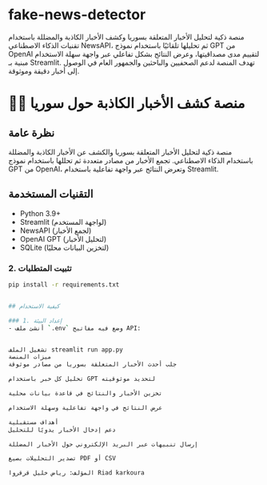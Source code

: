 # fake-news-detector
منصة ذكية لتحليل الأخبار المتعلقة بسوريا وكشف الأخبار الكاذبة والمضللة باستخدام تقنيات الذكاء الاصطناعي  NewsAPI، ثم تحليلها تلقائيًا باستخدام نموذج GPT من OpenAI لتقييم مدى مصداقيتها، وعرض النتائج بشكل تفاعلي عبر واجهة سهلة الاستخدام مبنية بـ Streamlit. تهدف المنصة لدعم الصحفيين والباحثين والجمهور العام في الوصول إلى أخبار دقيقة وموثوقة.
# 🕵️‍♂️ منصة كشف الأخبار الكاذبة حول سوريا

## نظرة عامة
منصة ذكية لتحليل الأخبار المتعلقة بسوريا والكشف عن الأخبار الكاذبة والمضللة باستخدام الذكاء الاصطناعي. تجمع الأخبار من مصادر متعددة ثم تحللها باستخدام نموذج GPT من OpenAI، وتعرض النتائج عبر واجهة تفاعلية باستخدام Streamlit.

## التقنيات المستخدمة
- Python 3.9+
- Streamlit (لواجهة المستخدم)
- NewsAPI (لجمع الأخبار)
- OpenAI GPT (لتحليل الأخبار)
- SQLite (لتخزين البيانات محليًا)

### 2. تثبيت المتطلبات
```bash
pip install -r requirements.txt


## كيفية الاستخدام

### 1. إعداد البيئة
- أنشئ ملف `.env` وضع فيه مفاتيح API:


تشغيل الملف streamlit run app.py
ميزات المنصة
جلب أحدث الأخبار المتعلقة بسوريا من مصادر موثوقة

تحليل كل خبر باستخدام GPT لتحديد موثوقيته

تخزين الأخبار والنتائج في قاعدة بيانات محلية

عرض النتائج في واجهة تفاعلية وسهلة الاستخدام

أهداف مستقبلية
دعم إدخال الأخبار يدويًا للتحليل

إرسال تنبيهات عبر البريد الإلكتروني حول الأخبار المضللة

تصدير التحليلات بصيغ PDF أو CSV

المؤلف: رياض خليل قرقروا Riad karkoura 

